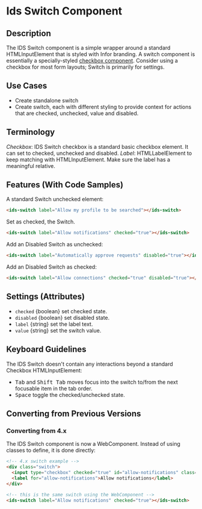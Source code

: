 # Ids Switch Component

## Description

The IDS Switch component is a simple wrapper around a standard HTMLInputElement that is styled with Infor branding. A switch component is essentially a specially-styled [checkbox component](./ids-checkbox). Consider using a checkbox for most form layouts; Switch is primarily for settings.

## Use Cases

- Create standalone switch
- Create switch, each with different styling to provide context for actions that are checked, unchecked, value and disabled.

## Terminology

*Checkbox*: IDS Switch checkbox is a standard basic checkbox element. It can set to checked, unchecked and disabled.
*Label*: HTMLLabelElement to keep matching with HTMLInputElement. Make sure the label has a meaningful relative.

## Features (With Code Samples)

A standard Switch unchecked element:

```html
<ids-switch label="Allow my profile to be searched"></ids-switch>
```

Set as checked, the Switch.

```html
<ids-switch label="Allow notifications" checked="true"></ids-switch>
```

Add an Disabled Switch as unchecked:

```html
<ids-switch label="Automatically approve requests" disabled="true"></ids-switch>
```

Add an Disabled Switch as checked:

```html
<ids-switch label="Allow connections" checked="true" disabled="true"></ids-switch>
```

## Settings (Attributes)

- `checked` {boolean} set checked state.
- `disabled` {boolean} set disabled state.
- `label` {string} set the label text.
- `value` {string} set the switch value.

## Keyboard Guidelines

The IDS Switch doesn't contain any interactions beyond a standard Checkbox HTMLInputElement:

- <kbd>Tab</kbd> and <kbd>Shift Tab</kbd> moves focus into the switch to/from the next focusable item in the tab order.
- <kbd>Space</kbd> toggle the checked/unchecked state.

## Converting from Previous Versions

### Converting from 4.x

The IDS Switch component is now a WebComponent. Instead of using classes to define, it is done directly:

```html
<!-- 4.x switch example -->
<div class="switch">
  <input type="checkbox" checked="true" id="allow-notifications" class="switch" />
  <label for="allow-notifications">Allow notifications</label>
</div>

<!-- this is the same switch using the WebComponent -->
<ids-switch label="Allow notifications" checked="true"></ids-switch>
```
